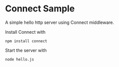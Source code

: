 # Connect Sample

A simple hello http server using Connect middleware.

Install Connect with

    npm install connect

Start the server with

    node hello.js